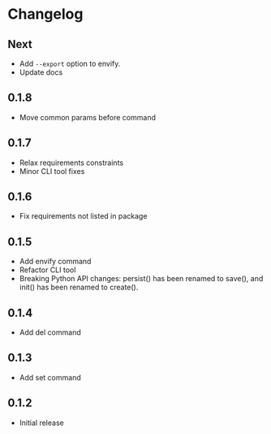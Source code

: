 # Changelog

## Next
- Add `--export` option to envify.
- Update docs

## 0.1.8
- Move common params before command

## 0.1.7
- Relax requirements constraints
- Minor CLI tool fixes

## 0.1.6
- Fix requirements not listed in package

## 0.1.5
- Add envify command
- Refactor CLI tool
- Breaking Python API changes: persist() has been renamed to save(), and init() has been renamed to create().

## 0.1.4
- Add del command

## 0.1.3
- Add set command

## 0.1.2
- Initial release